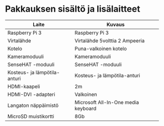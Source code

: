 Pakkauksen sisältö ja lisälaitteet
==================================

| **Laite**                    | **Kuvaus**                          |
|------------------------------|-------------------------------------|
| Raspberry Pi 3               | Raspberry Pi 3                      |
| Virtalähde                   | Virtalähde 5volttia 2 Ampeeria      |
| Kotelo                       | Puna-valkoinen kotelo               |
| Kameramoduuli                | Kameramoduuli                       |
| SenseHAT -moduuli            | SenseHAT -moduuli                   |
| Kosteus- ja lämpötila-anturi | Kosteus- ja lämpötila-anturi        |
| HDMI-kaapeli                 | 2m                                  |
| HDMI-DVI -adapteri           | Valkoinen                           |
| Langaton näppäimistö         | Microsoft All-In-One media keyboard |
| MicroSD muistikortti         | 8Gb                                 |
